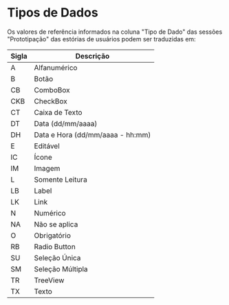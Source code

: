 # Tipos de Dados

Os valores de referência informados na coluna "Tipo de Dado" das sessões "Prototipação" das estórias de usuários podem ser traduzidas em:

| Sigla |            Descrição             |
|-------|----------------------------------|
| A     | Alfanumérico                     |
| B     | Botão                            |
| CB    | ComboBox                         |
| CKB   | CheckBox                         |
| CT    | Caixa de Texto                   |
| DT    | Data (dd/mm/aaaa)                |
| DH    | Data e Hora (dd/mm/aaaa - hh:mm) |
| E     | Editável                         |
| IC    | Ícone                            |
| IM    | Imagem                           |
| L     | Somente Leitura                  |
| LB    | Label                            |
| LK    | Link                             |
| N     | Numérico                         |
| NA    | Não se aplica                    |
| O     | Obrigatório                      |
| RB    | Radio Button                     |
| SU    | Seleção Única                    |
| SM    | Seleção Múltipla                 |
| TR    | TreeView                         |
| TX    | Texto                            |
